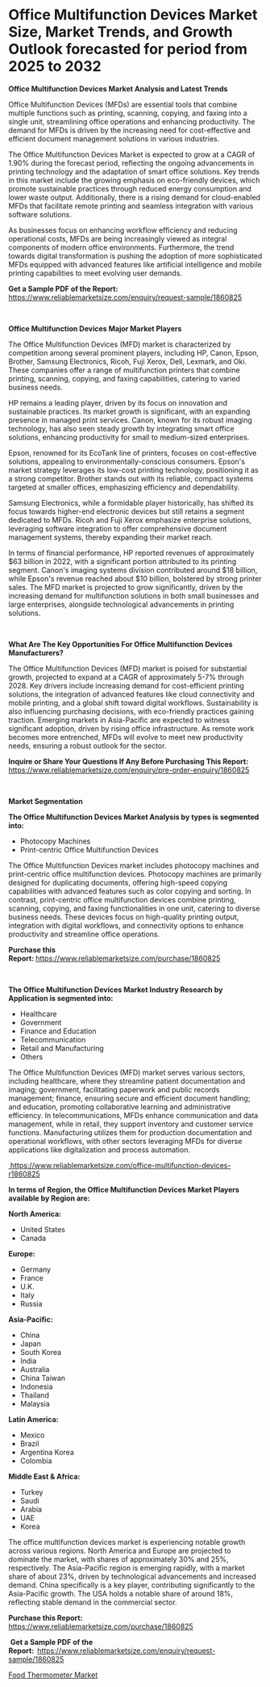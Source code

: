 <p><h1>Office Multifunction Devices Market Size, Market Trends, and Growth Outlook forecasted for period from 2025 to 2032</h1></p><p><strong>Office Multifunction Devices Market Analysis and Latest Trends</strong></p>
<p><p>Office Multifunction Devices (MFDs) are essential tools that combine multiple functions such as printing, scanning, copying, and faxing into a single unit, streamlining office operations and enhancing productivity. The demand for MFDs is driven by the increasing need for cost-effective and efficient document management solutions in various industries. </p><p>The Office Multifunction Devices Market is expected to grow at a CAGR of 1.90% during the forecast period, reflecting the ongoing advancements in printing technology and the adaptation of smart office solutions. Key trends in this market include the growing emphasis on eco-friendly devices, which promote sustainable practices through reduced energy consumption and lower waste output. Additionally, there is a rising demand for cloud-enabled MFDs that facilitate remote printing and seamless integration with various software solutions. </p><p>As businesses focus on enhancing workflow efficiency and reducing operational costs, MFDs are being increasingly viewed as integral components of modern office environments. Furthermore, the trend towards digital transformation is pushing the adoption of more sophisticated MFDs equipped with advanced features like artificial intelligence and mobile printing capabilities to meet evolving user demands.</p></p>
<p><strong>Get a Sample PDF of the Report:&nbsp;</strong> <a href="https://www.reliablemarketsize.com/enquiry/request-sample/1860825?utm_campaign=3201&utm_medium=2&utm_source=Github&utm_content=ia&utm_term=08042025&utm_id=office-multifunction-devices">https://www.reliablemarketsize.com/enquiry/request-sample/1860825</a></p>
<p>&nbsp;</p>
<p><strong>Office Multifunction Devices Major Market Players</strong></p>
<p><p>The Office Multifunction Devices (MFD) market is characterized by competition among several prominent players, including HP, Canon, Epson, Brother, Samsung Electronics, Ricoh, Fuji Xerox, Dell, Lexmark, and Oki. These companies offer a range of multifunction printers that combine printing, scanning, copying, and faxing capabilities, catering to varied business needs.</p><p>HP remains a leading player, driven by its focus on innovation and sustainable practices. Its market growth is significant, with an expanding presence in managed print services. Canon, known for its robust imaging technology, has also seen steady growth by integrating smart office solutions, enhancing productivity for small to medium-sized enterprises.</p><p>Epson, renowned for its EcoTank line of printers, focuses on cost-effective solutions, appealing to environmentally-conscious consumers. Epson's market strategy leverages its low-cost printing technology, positioning it as a strong competitor. Brother stands out with its reliable, compact systems targeted at smaller offices, emphasizing efficiency and dependability.</p><p>Samsung Electronics, while a formidable player historically, has shifted its focus towards higher-end electronic devices but still retains a segment dedicated to MFDs. Ricoh and Fuji Xerox emphasize enterprise solutions, leveraging software integration to offer comprehensive document management systems, thereby expanding their market reach.</p><p>In terms of financial performance, HP reported revenues of approximately $63 billion in 2022, with a significant portion attributed to its printing segment. Canon's imaging systems division contributed around $18 billion, while Epson's revenue reached about $10 billion, bolstered by strong printer sales. The MFD market is projected to grow significantly, driven by the increasing demand for multifunction solutions in both small businesses and large enterprises, alongside technological advancements in printing solutions.</p></p>
<p>&nbsp;</p>
<p><strong>What Are The Key Opportunities For Office Multifunction Devices Manufacturers?</strong></p>
<p><p>The Office Multifunction Devices (MFD) market is poised for substantial growth, projected to expand at a CAGR of approximately 5-7% through 2028. Key drivers include increasing demand for cost-efficient printing solutions, the integration of advanced features like cloud connectivity and mobile printing, and a global shift toward digital workflows. Sustainability is also influencing purchasing decisions, with eco-friendly practices gaining traction. Emerging markets in Asia-Pacific are expected to witness significant adoption, driven by rising office infrastructure. As remote work becomes more entrenched, MFDs will evolve to meet new productivity needs, ensuring a robust outlook for the sector.</p></p>
<p><strong>Inquire or Share Your Questions If Any Before Purchasing This Report:</strong> <a href="https://www.reliablemarketsize.com/enquiry/pre-order-enquiry/1860825?utm_campaign=3201&utm_medium=2&utm_source=Github&utm_content=ia&utm_term=08042025&utm_id=office-multifunction-devices">https://www.reliablemarketsize.com/enquiry/pre-order-enquiry/1860825</a></p>
<p>&nbsp;</p>
<p><strong>Market Segmentation</strong></p>
<p><strong>The Office Multifunction Devices Market Analysis by types is segmented into:</strong></p>
<p><ul><li>Photocopy Machines</li><li>Print-centric Office Multifunction Devices</li></ul></p>
<p><p>The Office Multifunction Devices market includes photocopy machines and print-centric office multifunction devices. Photocopy machines are primarily designed for duplicating documents, offering high-speed copying capabilities with advanced features such as color copying and sorting. In contrast, print-centric office multifunction devices combine printing, scanning, copying, and faxing functionalities in one unit, catering to diverse business needs. These devices focus on high-quality printing output, integration with digital workflows, and connectivity options to enhance productivity and streamline office operations.</p></p>
<p><strong>Purchase this Report:&nbsp;</strong><a href="https://www.reliablemarketsize.com/purchase/1860825?utm_campaign=3201&utm_medium=2&utm_source=Github&utm_content=ia&utm_term=08042025&utm_id=office-multifunction-devices">https://www.reliablemarketsize.com/purchase/1860825</a></p>
<p>&nbsp;</p>
<p><strong>The Office Multifunction Devices Market Industry Research by Application is segmented into:</strong></p>
<p><ul><li>Healthcare</li><li>Government</li><li>Finance and Education</li><li>Telecommunication</li><li>Retail and Manufacturing</li><li>Others</li></ul></p>
<p><p>The Office Multifunction Devices (MFD) market serves various sectors, including healthcare, where they streamline patient documentation and imaging; government, facilitating paperwork and public records management; finance, ensuring secure and efficient document handling; and education, promoting collaborative learning and administrative efficiency. In telecommunications, MFDs enhance communication and data management, while in retail, they support inventory and customer service functions. Manufacturing utilizes them for production documentation and operational workflows, with other sectors leveraging MFDs for diverse applications like digitalization and process automation.</p></p>
<p><a href="https://www.reliablemarketsize.com/office-multifunction-devices-r1860825?utm_campaign=3201&utm_medium=2&utm_source=Github&utm_content=ia&utm_term=08042025&utm_id=office-multifunction-devices">&nbsp;https://www.reliablemarketsize.com/office-multifunction-devices-r1860825</a></p>
<p><strong>In terms of Region, the Office Multifunction Devices Market Players available by Region are:</strong></p>
<p>
    <p> <strong> North America: </strong>
        <ul>
            <li>United States</li>
            <li>Canada</li>
        </ul>
        </p> 
    <p> <strong> Europe: </strong>
        <ul>
            <li>Germany</li>
            <li>France</li>
            <li>U.K.</li>
            <li>Italy</li>
            <li>Russia</li>
        </ul>
        </p> 
    <p> <strong> Asia-Pacific: </strong>
        <ul>
            <li>China</li>
            <li>Japan</li>
            <li>South Korea</li>
            <li>India</li>
            <li>Australia</li>
            <li>China Taiwan</li>
            <li>Indonesia</li>
            <li>Thailand</li>
            <li>Malaysia</li>
        </ul>
        </p> 
    <p> <strong> Latin America: </strong>
        <ul>
            <li>Mexico</li>
            <li>Brazil</li>
            <li>Argentina Korea</li>
            <li>Colombia</li>
        </ul>
        </p> 
    <p> <strong> Middle East & Africa: </strong>
        <ul>
            <li>Turkey</li>
            <li>Saudi</li>
            <li>Arabia</li>
            <li>UAE</li>
            <li>Korea</li>
        </ul>
    </p>
    </p>
<p><p>The office multifunction devices market is experiencing notable growth across various regions. North America and Europe are projected to dominate the market, with shares of approximately 30% and 25%, respectively. The Asia-Pacific region is emerging rapidly, with a market share of about 23%, driven by technological advancements and increased demand. China specifically is a key player, contributing significantly to the Asia-Pacific growth. The USA holds a notable share of around 18%, reflecting stable demand in the commercial sector.</p></p>
<p><strong>Purchase this Report: </strong><a href="https://www.reliablemarketsize.com/purchase/1860825?utm_campaign=3201&utm_medium=2&utm_source=Github&utm_content=ia&utm_term=08042025&utm_id=office-multifunction-devices">https://www.reliablemarketsize.com/purchase/1860825</a></p>
<p>&nbsp;<strong>Get a Sample PDF of the Report:&nbsp;&nbsp;</strong><a href="https://www.reliablemarketsize.com/enquiry/request-sample/1860825?utm_campaign=3201&utm_medium=2&utm_source=Github&utm_content=ia&utm_term=08042025&utm_id=office-multifunction-devices">https://www.reliablemarketsize.com/enquiry/request-sample/1860825</a></p>
<p><strong></strong></p>
<p><p><a href="https://github.com/vigoseiler/Market-Research-Report-List-1/blob/main/food-thermometer-market.md?utm_campaign=3201&utm_medium=2&utm_source=Github&utm_content=ia&utm_term=08042025&utm_id=office-multifunction-devices">Food Thermometer Market</a></p></p>